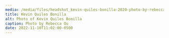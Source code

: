 ```yaml
---
media: /media/files/headshot_kevin-quiles-bonilla-2020-photo-by-rebecca-ou-6-cropped.jpeg
title: Kevin Quiles Bonilla
alt: Photo of Kevin Quiles Bonilla
caption: Photo by Rebecca Ou
date: 2022-11-10T11:02:00-0500
---
```

